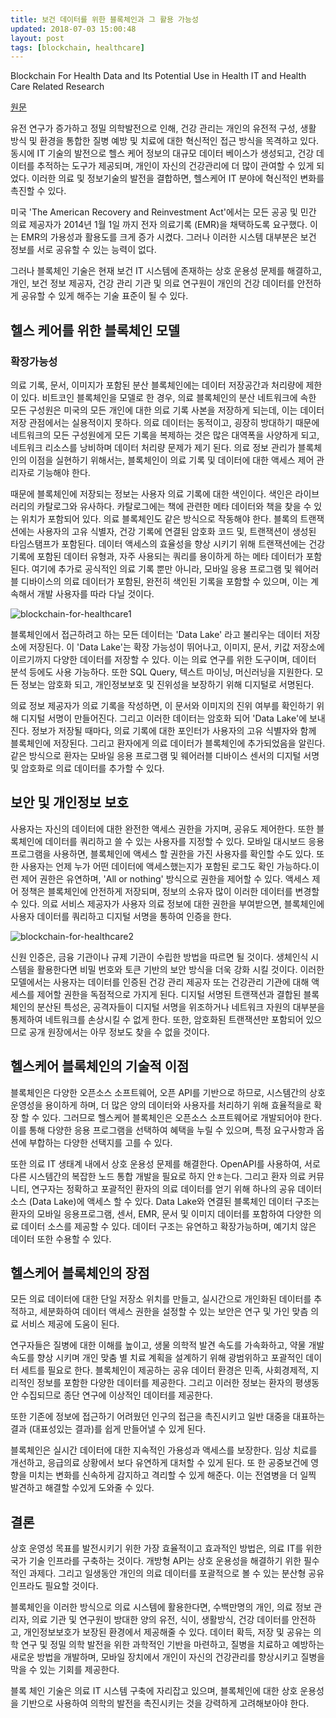 ```yaml
---
title: 보건 데이터를 위한 블록체인과 그 활용 가능성 
updated: 2018-07-03 15:00:48
layout: post
tags: [blockchain, healthcare]
---
```


Blockchain For Health Data and Its Potential Use in Health IT and Health Care Related Research

[원문](https://www.healthit.gov/sites/default/files/11-74-ablockchainforhealthcare.pdf)

유전 연구가 증가하고 정밀 의학발전으로 인해, 건강 관리는 개인의 유전적 구성, 생활 방식 및 환경을 통합한 질병 예방 및 치료에 대한 혁신적인 접근 방식을 목격하고 있다. 동시에 IT 기술의 발전으로 헬스 케어 정보의 대규모 데이터 베이스가 생성되고, 건강 데이터를 추적하는 도구가 제공되며, 개인이 자신의 건강관리에 더 많이 관여할 수 있게 되었다. 이러한 의료 및 정보기술의 발전을 결합하면, 헬스케어 IT 분야에 혁신적인 변화를 촉진할 수 있다.

미국 'The American Recovery and Reinvestment Act'에서는 모든 공공 및 민간 의료 제공자가 2014년 1월 1일 까지 전자 의료기록 (EMR)을 채택하도록 요구했다. 이는 EMR의 가용성과 활용도를 크게 증가 시켰다. 그러나 이러한 시스템 대부분은 보건 정보를 서로 공유할 수 있는 능력이 없다.

그러나 블록체인 기술은 현재 보건 IT 시스템에 존재하는 상호 운용성 문제를 해결하고, 개인, 보건 정보 제공자, 건강 관리 기관 및 의료 연구원이 개인의 건강 데이터를 안전하게 공유할 수 있게 해주는 기술 표준이 될 수 있다.

## 헬스 케어를 위한 블록체인 모델

### 확장가능성

의료 기록, 문서, 이미지가 포함된 분산 블록체인에는 데이터 저장공간과 처리량에 제한이 있다. 비트코인 블록체인을 모델로 한 경우, 의료 블록체인의 분산 네트워크에 속한 모든 구성원은 미국의 모든 개인에 대한 의료 기록 사본을 저장하게 되는데, 이는 데이터 저장 관점에서는 실용적이지 못하다. 의료 데이터는 동적이고, 굉장히 방대하기 때문에 네트워크의 모든 구성원에게 모든 기록을 복제하는 것은 많은 대역폭을 사양하게 되고, 네트워크 리소스를 낭비하며 데이터 처리량 문제가 제기 된다. 의료 정보 관리가 블록체인의 이점을 실현하기 위해서는, 블록체인이 의료 기록 및 데이터에 대한 액세스 제어 관리자로 기능해야 한다.

때문에 블록체인에 저장되는 정보는 사용자 의료 기록에 대한 색인이다. 색인은 라이브러리의 카탈로그와 유사하다. 카탈로그에는 책에 관련한 메타 데이터와 책을 찾을 수 있는 위치가 포함되어 있다. 의료 블록체인도 같은 방식으로 작동해야 한다. 블록의 트랜잭션에는 사용자의 고유 식별자, 건강 기록에 연결된 암호화 코드 및, 트랜잭션이 생성된 타임스탬프가 포함된다. 데이터 액세스의 효율성을 향상 시키기 위해 트랜잭션에는 건강기록에 포함된 데이터 유형과, 자주 사용되는 쿼리를 용이하게 하는 메타 데이터가 포함된다. 여기에 추가로 공식적인 의료 기록 뿐만 아니라, 모바일 응용 프로그램 및 웨어러블 디바이스의 의료 데이터가 포함된, 완전히 색인된 기록을 포함할 수 있으며, 이는 계속해서 개발 사용자를 따라 다닐 것이다.

![blockchain-for-healthcare1](/images/2018/07/blockchain-for-healthcare1.png)

블록체인에서 접근하려고 하는 모든 데이터는 'Data Lake' 라고 불리우는 데이터 저장소에 저장된다. 이 'Data Lake'는 확장 가능성이 뛰어나고, 이미지, 문서, 키값 저장소에 이르기까지 다양한 데이터를 저장할 수 있다. 이는 의료 연구를 위한 도구이며, 데이터 분석 등에도 사용 가능하다. 또한 SQL Query, 텍스트 마이닝, 머신러닝을 지원한다. 모든 정보는 암호화 되고, 개인정보보호 및 진위성을 보장하기 위해 디지털로 서명된다.

의료 정보 제공자가 의료 기록을 작성하면, 이 문서와 이미지의 진위 여부를 확인하기 위해 디지털 서명이 만들어진다. 그리고 이러한 데이터는 암호화 되어 'Data Lake'에 보내진다. 정보가 저장될 때마다, 의료 기록에 대한 포인터가 사용자의 고유 식별자와 함께 블록체인에 저장된다. 그리고 환자에게 의료 데이터가 블록체인에 추가되었음을 알린다. 같은 방식으로 환자는 모바일 응용 프로그램 및 웨어러블 디바이스 센서의 디지털 서명 및 암호화로 의료 데이터를 추가할 수 있다.

## 보안 및 개인정보 보호

사용자는 자신의 데이터에 대한 완전한 액세스 권한을 가지며, 공유도 제어한다. 또한 블록체인에 데이터를 쿼리하고 쓸 수 있는 사용자를 지정할 수 있다. 모바일 대시보드 응용프로그램을 사용하면, 블록체인에 액세스 할 권한을 가진 사용자를 확인할 수도 있다. 또한 사용자는 언제 누가 어떤 데이터에 액세스했는지가 포함된 로그도 확인 가능하다.이런 제어 권한은 유연하며, 'All or nothing' 방식으로 권한을 제어할 수 있다. 액세스 제어 정책은 블록체인에 안전하게 저장되며, 정보의 소유자 많이 이러한 데이터를 변경할 수 있다. 의료 서비스 제공자가 사용자 의료 정보에 대한 권한을 부여받으면, 블록체인에 사용자 데이터를 쿼리하고 디지털 서명을 통하여 인증을 한다. 

![blockchain-for-healthcare2](/images/2018/07/blockchain-for-healthcare2.png)

신원 인증은, 금융 기관이나 규제 기관이 수립한 방법을 따르면 될 것이다. 생체인식 시스템을 활용한다면 비밀 번호와 토큰 기반의 보안 방식을 더욱 강화 시킬 것이다. 이러한 모델에서는 사용자는 데이터를 인증된 건강 관리 제공자 또는 건강관리 기관에 대해 액세스를 제어할 권한을 독점적으로 가지게 된다. 디지털 서명된 트랜잭션과 결합된 블록체인의 분산된 특성은, 공격자들이 디지털 서명을 위조하거나 네트워크 자원의 대부분을 통제하여 네트워크를 손상시킬 수 없게 한다. 또한, 암호화된 트랜잭션만 포함되어 있으므로 공개 원장에서는 아무 정보도 찾을 수 없을 것이다.

## 헬스케어 블록체인의 기술적 이점

블록체인은 다양한 오픈소스 소프트웨어, 오픈 API를 기반으로 하므로, 시스템간의 상호운영성을 용이하게 하며, 더 많은 양의 데이터와 사용자를 처리하기 위해 효율적을로 확장 할 수 있다. 그러므로 헬스케어 블록체인은 오픈소스 소프트웨어로 개발되어야 한다. 이를 통해 다양한 응용 프로그램을 선택하여 혜택을 누릴 수 있으며, 특정 요구사항과 옵션에 부합하는 다양한 선택지를 고를 수 있다.
 
또한 의료 IT 생태계 내에서 상호 운용성 문제를 해결한다. OpenAPI를 사용하여, 서로 다른 시스템간의 복잡한 노드 통합 개발을 필요로 하지 안ㅎ는다. 그리고 환자 의료 커뮤니티, 연구자는 정확하고 포괄적인 환자의 의료 데이터를 얻기 위해 하나의 공유 데이터 소스 (Data Lake)에 액세스 할 수 있다. Data Lake와 연결된 블록체인 데이터 구조는 환자의 모바일 응용프로그램, 센서, EMR, 문서 및 이미지 데이터를 포함하여 다양한 의료 데이터 소스를 제공할 수 있다. 데이터 구조는 유연하고 확장가능하며, 예기치 않은 데이터 또한 수용할 수 있다.


## 헬스케어 블록체인의 장점

모든 의료 데이터에 대한 단일 저장소 위치를 만들고, 실시간으로 개인화된 데이터를 추적하고, 세분화하여 데이터 액세스 권한을 설정할 수 있는 보안은 연구 및 가인 맞츰 의료 서비스 제공에 도움이 된다.

연구자들은 질병에 대한 이해를 높이고, 생물 의학적 발견 속도를 가속화하고, 약물 개발 속도를 향상 시키며 개인 맞춤 별 치료 계획을 설계하기 위해 광범위하고 포괄적인 데이터 세트를 필요로 한다. 블록체인이 제공하는 공유 데이터 환경은 민족, 사회경제적, 지리적인 정보를 포함한 다양한 데이터를 제공한다. 그리고 이러한 정보는 환자의 평생동안 수집되므로 종단 연구에 이상적인 데이터를 제공한다.

또한 기존에 정보에 접근하기 어려웠던 인구의 접근을 촉진시키고 일반 대중을 대표하는 결과 (대표성있는 결과)를 쉽게 만들어낼 수 있게 된다.

블록체인은 실시간 데이터에 대한 지속적인 가용성과 액세스를 보장한다. 임상 치료를 개선하고, 응급의료 상황에서 보다 유연하게 대처할 수 있게 된다. 또 한 공중보건에 영향을 미치는 변화를 신속하게 감지하고 격리할 수 있게 해준다. 이는 전염병을 더 일찍 발견하고 해결할 수있게 도와줄 수 있다.

## 결론

상호 운영성 목표를 발전시키기 위한 가장 효율적이고 효과적인 방법은, 의료 IT를 위한 국가 기술 인프라를 구축하는 것이다. 개방형 API는 상호 운용성을 해결하기 위한 필수적인 과제다. 그리고 일생동안 개인의 의료 데이터를 포괄적으로 볼 수 있는 분산형 공유 인프라도 필요할 것이다.

블록체인을 이러한 방식으로 의료 시스템에 활용한다면, 수백만명의 개인, 의료 정보 관리자, 의료 기관 및 연구원이 방대한 양의 유전, 식이, 생활방식, 건강 데이터를 안전하고, 개인정보보호가 보장된 환경에서 제공해줄 수 있다. 데이터 확득, 저장 및 공유는 의학 연구 및 정밀 의학 발전을 위한 과학적인 기반을 마련하고, 질병을 치료하고 예방하는 새로운 방법을 개발하며, 모바일 장치에서 개인이 자신의 건강관리를 향상시키고 질병을 막을 수 있는 기회를 제공한다.

블록 체인 기술은 의료 IT 시스템 구축에 자리잡고 있으며, 블록체인에 대한 상호 운용성을 기반으로 사용하여 의학의 발전을 촉진시키는 것을 강력하게 고려해보아야 한다.